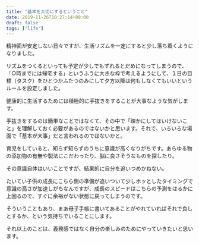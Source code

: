 ```yaml
---
title: "基本を大切にするということ"
date: 2019-11-26T10:27:14+09:00
draft: false
tags: ["life"]
---
```


精神面が安定しない日々ですが、生活リズムを一定にすると少し落ち着くようになりました。<!--more-->


リズムをつくるといっても予定が少しでもずれるとだめになってしまうので、「○時までには帰宅する」というふうに大きな枠で考えるようにして、１日の目標（タスク）をひとつかふたつのみにして夕方以降は何もしなくてもいいというルールを設定しました。

健康的に生活するためには積極的に手抜きをすることが大事なような気がします。

手抜きをするのは簡単なことではなくて、その中で「疎かにしてはいけないこと」を理解しておく必要があるのではないかと思います。それで、いろいろな場面で「基本が大事」だと言われるのではないかと。

育児をしていると、知らず知らずのうちに意識が高くなりがちです。あらゆる物の添加物の有無や製法にこだわったり、脳に良さそうなものを探したり。

その意識自体はいいことですが、結果的に自分を追いつめかねない。

たいてい子供の成長にこちら側の準備が追いついて少しホッとしたタイミングで意識の高さが加速しがちなんですが、成長のスピードはこちらの予測をはるかに上回るので、すぐに余裕がない状態に戻ってしまうのです。

そういうこともあり、まあ母子手帳に書いてあることがやれていればそれで良しとするか、という気持ちでいることにします。

それ以上のことは、義務感ではなく自分の楽しみのためにやっていきたいと思います。